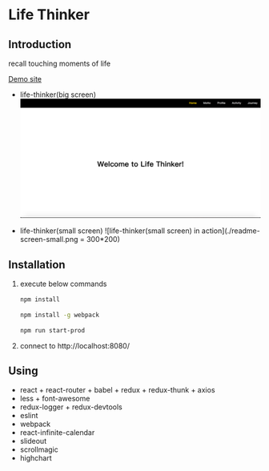# Life Thinker

## Introduction
    
   recall touching moments of life 
   
   [Demo site](https://life-thinker.herokuapp.com)

   * life-thinker(big screen)
   ![life-thinker(big screen) in action](./readme-screen-big.png)
    
   * life-thinker(small screen) 
   ![life-thinker(small screen) in action](./readme-screen-small.png = 300*200)

## Installation
  
 1. execute below commands
 
    ```bash
    npm install
    ```

    ```bash
    npm install -g webpack
    ```  

    ```bash
    npm run start-prod
    ```  
  
  1. connect to http://localhost:8080/

## Using
* react + react-router + babel + redux + redux-thunk + axios
* less + font-awesome
* redux-logger + redux-devtools
* eslint
* webpack
* react-infinite-calendar
* slideout
* scrollmagic
* highchart
